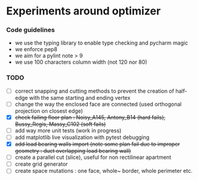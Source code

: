 # Experiments around optimizer
### Code guidelines
* we use the typing library to enable type checking and pycharm magic
* we enforce pep8
* we aim for a pylint note > 9
* we use 100 characters column width (not 120 nor 80)

### TODO
- [ ] correct snapping and cutting methods to prevent the creation of half-edge with the same 
starting and ending vertex
- [ ] change the way the enclosed face are connected (used orthogonal projection on closest edge)
- [x] ~~check failing floor plan : Noisy_A145, Antony_B14 (hard fails), Bussy_Regis, Massy_C102 
(soft fails)~~
- [ ] add way more unit tests (work in progress)
- [ ] add matplotlib live visualization with pytest debugging
- [x] ~~add load bearing walls import (note some plan fail due to improper geometry : duct overlapping 
load bearing wall)~~
- [ ] create a parallel cut (slice), useful for non rectilinear apartment
- [ ] create grid generator
- [ ] create space mutations : one face, whole~ border, whole perimeter etc.
